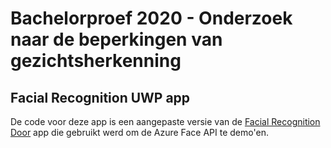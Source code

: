 # Bachelorproef 2020 - Onderzoek naar de beperkingen van gezichtsherkenning
## Facial Recognition UWP app

De code voor deze app is een aangepaste versie van de [Facial Recognition Door](https://github.com/ms-iot/Facial-Recognition-Door) app die gebruikt werd om de Azure Face API te demo'en.
